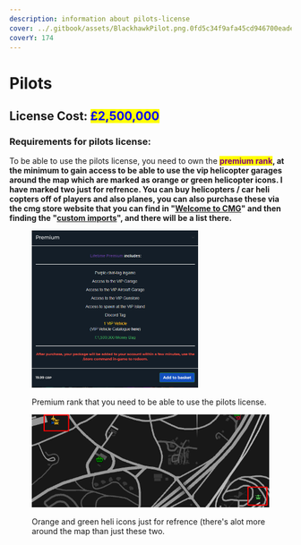 ```yaml
---
description: information about pilots-license
cover: ../.gitbook/assets/BlackhawkPilot.png.0fd5c34f9afa45cd946700eadecb1d7d.png
coverY: 174
---
```


# Pilots

## License Cost: <mark style="color:blue;">£2,500,000</mark>

### Requirements for pilots license:

To be able to use the pilots license, you need to own the <mark style="color:purple;">**premium rank**</mark>**, at the minimum to gain access to be able to use the vip helicopter garages around the map which are marked as orange or green helicopter icons. I have marked two just for refrence. You can buy helicopters / car heli copters off of players and also planes, you can also purchase these via the cmg store website that you can find in "**[**Welcome to CMG**](../)**" and then finding the "**[**custom imports**](../)**", and there will be a list there.**

<div>

<figure><img src="../.gitbook/assets/pilots requirement.png" alt="" width="297"><figcaption><p>Premium rank that you need to be able to use the pilots license.</p></figcaption></figure>

 

<figure><img src="../.gitbook/assets/pilots 3.png" alt=""><figcaption><p>Orange and green heli icons just for refrence (there's alot more around the map than just these two.</p></figcaption></figure>

</div>
